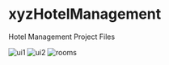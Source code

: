 # xyzHotelManagement
Hotel Management Project Files 
 
![ui1](https://user-images.githubusercontent.com/20471147/172812191-aa70a520-8755-4c5c-9192-6bfbafd51434.PNG)
![ui2](https://user-images.githubusercontent.com/20471147/172812212-ea2ee0b2-b8de-4334-a8d1-7473d5382328.PNG)
![rooms](https://user-images.githubusercontent.com/20471147/172812224-9e0337f7-4a7b-4389-bb2d-8f999201d770.PNG)
